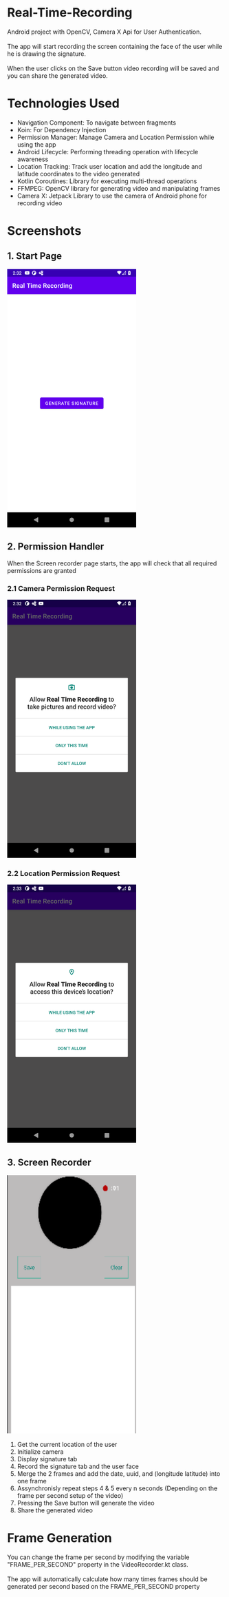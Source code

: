 # Real-Time-Recording
Android project with OpenCV, Camera X Api for User Authentication. </br></br>
The app will start recording the screen containing the face of the user while he is drawing the signature. </br></br>
When the user clicks on the Save button video recording will be saved and you can share the generated video.

# Technologies Used
<ul>
  <li>Navigation Component: To navigate between fragments</li>
  <li>Koin: For Dependency Injection</li>
  <li>Permission Manager: Manage Camera and Location Permission while using the app</li>
  <li>Android Lifecycle: Performing threading operation with lifecycle awareness </li>
  <li>Location Tracking: Track user location and add the longitude and latitude coordinates to the video generated</li>
  <li>Kotlin Coroutines: Library for executing multi-thread operations </li>
  <li>FFMPEG: OpenCV library for generating video and manipulating frames </li>
  <li>Camera X: Jetpack Library to use the camera of Android phone for recording video </li>
</ul>  



# Screenshots 
<h2>1. Start Page</h2> 

<img src= "Screenshots/start.png" width="300" height="600" />

<h2>2. Permission Handler</h2> 

When the Screen recorder page starts, the app will check that all required permissions are granted

<h3>2.1 Camera Permission Request</h3>

<img src= "Screenshots/permission-camera.png" width="300" height="600" />

<h3>2.2 Location Permission Request</h3>

<img src= "Screenshots/permission-location.png" width="300" height="600" />

<h2>3. Screen Recorder</h2> 

<img src= "Screenshots/recording.png" width="300" height="600" />

<ol>
  <li>Get the current location of the user</li>
  <li>Initialize camera </li>
  <li>Display signature tab</li>
  <li>Record the signature tab and the user face </li>
  <li>Merge the 2 frames and add the date, uuid, and (longitude latitude) into one frame </li>
  <li>Assynchronisly repeat steps 4 & 5 every n seconds (Depending on the frame per second setup of the video)</li>
  <li>Pressing the Save button will generate the video </li>
  <li>Share the generated video</li>
</ol> 

# Frame Generation

You can change the frame per second by modifying the variable "FRAME_PER_SECOND" property in the VideoRecorder.kt class. </br></br>
The app will automatically calculate how many times frames should be generated per second based on the FRAME_PER_SECOND property

